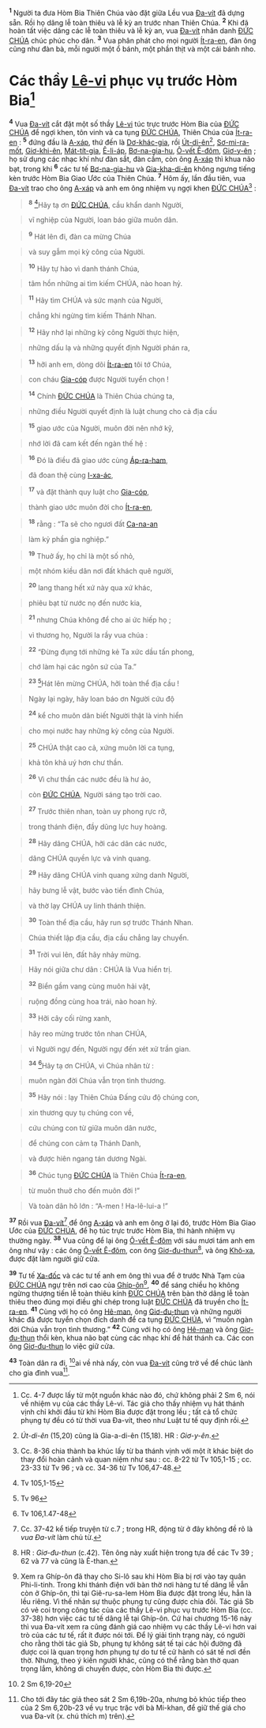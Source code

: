<sup><b>1</b></sup> Người ta đưa Hòm Bia Thiên Chúa vào đặt giữa Lều vua [Đa-vít]() đã dựng sẵn. Rồi họ dâng lễ toàn thiêu và lễ kỳ an trước nhan Thiên Chúa. <sup><b>2</b></sup> Khi đã hoàn tất việc dâng các lễ toàn thiêu và lễ kỳ an, vua [Đa-vít]() nhân danh [ĐỨC CHÚA]() chúc phúc cho dân. <sup><b>3</b></sup> Vua phân phát cho mọi người [Ít-ra-en](), đàn ông cũng như đàn bà, mỗi người một ổ bánh, một phần thịt và một cái bánh nho.


# Các thầy [Lê-vi]() phục vụ trước Hòm Bia[^1]
<sup><b>4</b></sup> Vua [Đa-vít]() cắt đặt một số thầy [Lê-vi]() túc trực trước Hòm Bia của [ĐỨC CHÚA]() để ngợi khen, tôn vinh và ca tụng [ĐỨC CHÚA](), Thiên Chúa của [Ít-ra-en]() : <sup><b>5</b></sup> đứng đầu là [A-xáp](), thứ đến là [Dơ-khác-gia](), rồi [Út-di-ên]()[^2], [Sơ-mi-ra-mốt](), [Giơ-khi-ên](), [Mát-tít-gia](), [Ê-li-áp](), [Bơ-na-gia-hu](), [Ô-vết Ê-đôm](), [Giơ-y-ên]() ; họ sử dụng các nhạc khí như đàn sắt, đàn cầm, còn ông [A-xáp]() thì khua não bạt, trong khi <sup><b>6</b></sup> các tư tế [Bơ-na-gia-hu]() và [Gia-kha-di-ên]() không ngưng tiếng kèn trước Hòm Bia Giao Ước của Thiên Chúa. <sup><b>7</b></sup> Hôm ấy, lần đầu tiên, vua [Đa-vít]() trao cho ông [A-xáp]() và anh em ông nhiệm vụ ngợi khen [ĐỨC CHÚA]()[^3] :


> <sup><b>8</b></sup> [^1*]Hãy tạ ơn [ĐỨC CHÚA](), cầu khẩn danh Người,
>


> vĩ nghiệp của Người, loan báo giữa muôn dân.
>


> <sup><b>9</b></sup> Hát lên đi, đàn ca mừng Chúa
>


> và suy gẫm mọi kỳ công của Người.
>


> <sup><b>10</b></sup> Hãy tự hào vì danh thánh Chúa,
>


> tâm hồn những ai tìm kiếm CHÚA, nào hoan hỷ.
>


> <sup><b>11</b></sup> Hãy tìm CHÚA và sức mạnh của Người,
>


> chẳng khi ngừng tìm kiếm Thánh Nhan.
>


> <sup><b>12</b></sup> Hãy nhớ lại những kỳ công Người thực hiện,
>


> những dấu lạ và những quyết định Người phán ra,
>


> <sup><b>13</b></sup> hỡi anh em, dòng dõi [Ít-ra-en]() tôi tớ Chúa,
>


> con cháu [Gia-cóp]() được Người tuyển chọn !
>


> <sup><b>14</b></sup> Chính [ĐỨC CHÚA]() là Thiên Chúa chúng ta,
>


> những điều Người quyết định là luật chung cho cả địa cầu
>


> <sup><b>15</b></sup> giao ước của Người, muôn đời nên nhớ kỹ,
>


> nhớ lời đã cam kết đến ngàn thế hệ :
>


> <sup><b>16</b></sup> Đó là điều đã giao ước cùng [Áp-ra-ham](),
>


> đã đoan thệ cùng [I-xa-ác](),
>


> <sup><b>17</b></sup> và đặt thành quy luật cho [Gia-cóp](),
>


> thành giao ước muôn đời cho [Ít-ra-en](),
>


> <sup><b>18</b></sup> rằng : “Ta sẽ cho ngươi đất [Ca-na-an]()
>


> làm kỷ phần gia nghiệp.”
>


> <sup><b>19</b></sup> Thuở ấy, họ chỉ là một số nhỏ,
>


> một nhóm kiều dân nơi đất khách quê người,
>


> <sup><b>20</b></sup> lang thang hết xứ này qua xứ khác,
>


> phiêu bạt từ nước nọ đến nước kia,
>


> <sup><b>21</b></sup> nhưng Chúa không để cho ai ức hiếp họ ;
>


> vì thương họ, Người la rầy vua chúa :
>


> <sup><b>22</b></sup> “Đừng đụng tới những kẻ Ta xức dầu tấn phong,
>


> chớ làm hại các ngôn sứ của Ta.”
>


> <sup><b>23</b></sup> [^2*]Hát lên mừng CHÚA, hỡi toàn thể địa cầu !
>


> Ngày lại ngày, hãy loan báo ơn Người cứu độ
>


> <sup><b>24</b></sup> kể cho muôn dân biết Người thật là vinh hiển
>


> cho mọi nước hay những kỳ công của Người.
>


> <sup><b>25</b></sup> CHÚA thật cao cả, xứng muôn lời ca tụng,
>


> khả tôn khả uý hơn chư thần.
>


> <sup><b>26</b></sup> Vì chư thần các nước đều là hư ảo,
>


> còn [ĐỨC CHÚA](), Người sáng tạo trời cao.
>


> <sup><b>27</b></sup> Trước thiên nhan, toàn uy phong rực rỡ,
>


> trong thánh điện, đầy dũng lực huy hoàng.
>


> <sup><b>28</b></sup> Hãy dâng CHÚA, hỡi các dân các nước,
>


> dâng CHÚA quyền lực và vinh quang.
>


> <sup><b>29</b></sup> Hãy dâng CHÚA vinh quang xứng danh Người,
>


> hãy bưng lễ vật, bước vào tiền đình Chúa,
>


> và thờ lạy CHÚA uy linh thánh thiện.
>


> <sup><b>30</b></sup> Toàn thể địa cầu, hãy run sợ trước Thánh Nhan.
>


> Chúa thiết lập địa cầu, địa cầu chẳng lay chuyển.
>


> <sup><b>31</b></sup> Trời vui lên, đất hãy nhảy mừng.
>


> Hãy nói giữa chư dân : CHÚA là Vua hiển trị.
>


> <sup><b>32</b></sup> Biển gầm vang cùng muôn hải vật,
>


> ruộng đồng cùng hoa trái, nào hoan hỷ.
>


> <sup><b>33</b></sup> Hỡi cây cối rừng xanh,
>


> hãy reo mừng trước tôn nhan CHÚA,
>


> vì Người ngự đến, Người ngự đến xét xử trần gian.
>


> <sup><b>34</b></sup> [^3*]Hãy tạ ơn CHÚA, vì Chúa nhân từ :
>


> muôn ngàn đời Chúa vẫn trọn tình thương.
>


> <sup><b>35</b></sup> Hãy nói : lạy Thiên Chúa Đấng cứu độ chúng con,
>


> xin thương quy tụ chúng con về,
>


> cứu chúng con từ giữa muôn dân nước,
>


> để chúng con cảm tạ Thánh Danh,
>


> và được hiên ngang tán dương Ngài.
>


> <sup><b>36</b></sup> Chúc tụng [ĐỨC CHÚA]() là Thiên Chúa [Ít-ra-en](),
>


> từ muôn thuở cho đến muôn đời !”
>


> Và toàn dân hô lớn : “A-men ! Ha-lê-lui-a !”
>

<sup><b>37</b></sup> Rồi vua [Đa-vít]()[^4] để ông [A-xáp]() và anh em ông ở lại đó, trước Hòm Bia Giao Ước của [ĐỨC CHÚA](), để họ túc trực trước Hòm Bia, thi hành nhiệm vụ thường ngày. <sup><b>38</b></sup> Vua cũng để lại ông [Ô-vết Ê-đôm]() với sáu mươi tám anh em ông như vậy : các ông [Ô-vết Ê-đôm](), con ông [Giơ-đu-thun]()[^5], và ông [Khô-xa](), được đặt làm người giữ cửa.

<sup><b>39</b></sup> Tư tế [Xa-đốc]() và các tư tế anh em ông thì vua để ở trước Nhà Tạm của [ĐỨC CHÚA]() ngự trên nơi cao của [Ghíp-ôn]()[^6], <sup><b>40</b></sup> để sáng chiều họ không ngừng thượng tiến lễ toàn thiêu kính [ĐỨC CHÚA]() trên bàn thờ dâng lễ toàn thiêu theo đúng mọi điều ghi chép trong luật [ĐỨC CHÚA]() đã truyền cho [Ít-ra-en](). <sup><b>41</b></sup> Cùng với họ có ông [Hê-man](), ông [Giơ-đu-thun]() và những người khác đã được tuyển chọn đích danh để ca tụng [ĐỨC CHÚA](), vì “muôn ngàn đời Chúa vẫn trọn tình thương.” <sup><b>42</b></sup> Cùng với họ có ông [Hê-man]() và ông [Giơ-đu-thun]() thổi kèn, khua não bạt cùng các nhạc khí để hát thánh ca. Các con ông [Giơ-đu-thun]() lo việc giữ cửa.

<sup><b>43</b></sup> Toàn dân ra đi, [^4*]ai về nhà nấy, còn vua [Đa-vít]() cũng trở về để chúc lành cho gia đình vua[^7].

[^1]: Cc. 4-7 được lấy từ một nguồn khác nào đó, chứ không phải 2 Sm 6, nói về nhiệm vụ của các thầy Lê-vi. Tác giả cho thấy nhiệm vụ hát thánh vịnh chỉ khởi đầu từ khi Hòm Bia được đặt trong lều ; tất cả tổ chức phụng tự đều có từ thời vua Đa-vít, theo như Luật tư tế quy định rồi.
[^2]: *Út-di-ên* (15,20) cũng là Gia-a-di-ên (15,18). HR : *Giơ-y-ên*.
[^3]: Cc. 8-36 chia thành ba khúc lấy từ ba thánh vịnh với một ít khác biệt do thay đổi hoàn cảnh và quan niệm như sau : cc. 8-22 từ Tv 105,1-15 ; cc. 23-33 từ Tv 96 ; và cc. 34-36 từ Tv 106,47-48.
[^4]: Cc. 37-42 kể tiếp truyện từ c.7 ; trong HR, động từ ở đây không đề rõ là *vua Đa-vít* làm chủ từ.
[^5]: HR : *Giơ-đu-thun* (c.42). Tên ông này xuất hiện trong tựa đề các Tv 39 ; 62 và 77 và cũng là Ê-than.
[^6]: Xem ra Ghíp-ôn đã thay cho Si-lô sau khi Hòm Bia bị rơi vào tay quân Phi-li-tinh. Trong khi thánh điện với bàn thờ nơi hàng tư tế dâng lễ vẫn còn ở Ghíp-ôn, thì tại Giê-ru-sa-lem Hòm Bia được đặt trong lều, hẳn là lều riêng. Vì thế nhân sự thuộc phụng tự cũng được chia đôi. Tác giả Sb có vẻ coi trọng công tác của các thầy Lê-vi phục vụ trước Hòm Bia (cc. 37-38) hơn việc các tư tế dâng lễ tại Ghíp-ôn. Cứ hai chương 15-16 này thì vua Đa-vít xem ra cũng đánh giá cao nhiệm vụ các thầy Lê-vi hơn vai trò của các tư tế, rất ít được nói tới. Để lý giải tình trạng này, có người cho rằng thời tác giả Sb, phụng tự không sát tế tại các hội đường đã được coi là quan trọng hơn phụng tự do tư tế cử hành có sát tế nơi đền thờ. Nhưng, theo ý kiến người khác, cũng có thể rằng bàn thờ quan trọng lắm, không di chuyển được, còn Hòm Bia thì được.
[^7]: Cho tới đây tác giả theo sát 2 Sm 6,19b-20a, nhưng bỏ khúc tiếp theo của 2 Sm 6,20b-23 về vụ trục trặc với bà Mi-khan, để giữ thế giá cho vua Đa-vít (x. chú thích m) trên).
[^1*]: Tv 105,1-15
[^2*]: Tv 96
[^3*]: Tv 106,1.47-48
[^4*]: 2 Sm 6,19-20